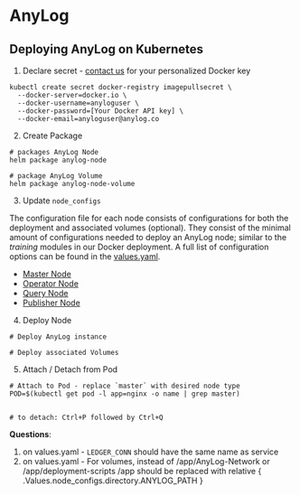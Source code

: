# AnyLog 

## Deploying AnyLog on Kubernetes 
1. Declare secret - [contact us](mailto:info@anylog.co) for your personalized Docker key 
```shell
kubectl create secret docker-registry imagepullsecret \
  --docker-server=docker.io \
  --docker-username=anyloguser \
  --docker-password=[Your Docker API key] \
  --docker-email=anyloguser@anylog.co
```

2. Create Package 
```shell
# packages AnyLog Node 
helm package anylog-node

# package AnyLog Volume
helm package anylog-node-volume 
```

3. Update `node_configs`

The configuration file for each node consists of configurations for both the deployment and  associated volumes (optional). 
They consist of the minimal amount of configurations needed to deploy an AnyLog node; similar  to the _training_ modules 
in our Docker deployment. A full list of configuration options can be found in the [values.yaml](anylog-node/values.yaml).

* [Master Node](configs/anylog_master.yaml)
* [Operator Node](configs/anylog_master.yaml)
* [Query Node](configs/anylog_master.yaml)
* [Publisher Node](configs/anylog_master.yaml)
 

4. Deploy Node 
```shell
# Deploy AnyLog instance

# Deploy associated Volumes  
```

5. Attach / Detach from Pod 
```shell
# Attach to Pod - replace `master` with desired node type 
POD=$(kubectl get pod -l app=nginx -o name | grep master)


# to detach: Ctrl+P followed by Ctrl+Q
```

**Questions**: 
1. on values.yaml - `LEDGER_CONN` should have the same name as service 
2. on values.yaml - For volumes, instead of /app/AnyLog-Network or /app/deployment-scripts /app should be replaced with 
relative { .Values.node_configs.directory.ANYLOG_PATH } 
